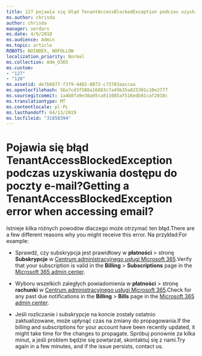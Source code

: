 ```yaml
---
title: 127 pojawia się błąd TenantAccessBlockedException podczas uzyskiwania dostępu do poczty e-mail?
ms.author: chrisda
author: chrisda
manager: serdars
ms.date: 4/9/2018
ms.audience: Admin
ms.topic: article
ROBOTS: NOINDEX, NOFOLLOW
localization_priority: Normal
ms.collection: Adm_O365
ms.custom:
- "127"
- "128"
ms.assetid: de7b6877-f3f9-4402-8072-c73783aaccaa
ms.openlocfilehash: 56a7cd3f588a16883c7a49b35a825301c10e2777
ms.sourcegitcommit: 1a4b8fa9e38a95ca811085af516edb81caf2018c
ms.translationtype: MT
ms.contentlocale: pl-PL
ms.lasthandoff: 04/13/2019
ms.locfileid: "31858394"
---
```

# <a name="getting-a-tenantaccessblockedexception-error-when-accessing-email"></a><span data-ttu-id="80fff-102">Pojawia się błąd TenantAccessBlockedException podczas uzyskiwania dostępu do poczty e-mail?</span><span class="sxs-lookup"><span data-stu-id="80fff-102">Getting a TenantAccessBlockedException error when accessing email?</span></span>

<span data-ttu-id="80fff-103">Istnieje kilka różnych powodów dlaczego może otrzymać ten błąd.</span><span class="sxs-lookup"><span data-stu-id="80fff-103">There are a few different reasons why you might receive this error.</span></span> <span data-ttu-id="80fff-104">Na przykład:</span><span class="sxs-lookup"><span data-stu-id="80fff-104">For example:</span></span>

- <span data-ttu-id="80fff-105">Sprawdź, czy subskrypcja jest prawidłowy w **płatności** \> stronę **Subskrypcje** w [Centrum administracyjnego usługi Microsoft 365](https://portal.office.com/adminportal/home#/subscriptions).</span><span class="sxs-lookup"><span data-stu-id="80fff-105">Verify that your subscription is valid in the **Billing** \> **Subscriptions** page in the [Microsoft 365 admin center](https://portal.office.com/adminportal/home#/subscriptions).</span></span>

- <span data-ttu-id="80fff-106">Wyboru wszelkich zaległych powiadomienia w **płatności** \> stronę **rachunki** w [Centrum administracyjnego usługi Microsoft 365](https://portal.office.com/adminportal/home#/billoverview).</span><span class="sxs-lookup"><span data-stu-id="80fff-106">Check for any past due notifications in the **Billing** \> **Bills** page in the [Microsoft 365 admin center](https://portal.office.com/adminportal/home#/billoverview).</span></span>

- <span data-ttu-id="80fff-107">Jeśli rozliczanie i subskrypcje na koncie zostały ostatnio zaktualizowane, może upłynąć czas na zmiany do propagowania.</span><span class="sxs-lookup"><span data-stu-id="80fff-107">If the billing and subscriptions for your account have been recently updated, it might take time for the changes to propagate.</span></span> <span data-ttu-id="80fff-108">Spróbuj ponownie za kilka minut, a jeśli problem będzie się powtarzał, skontaktuj się z nami.</span><span class="sxs-lookup"><span data-stu-id="80fff-108">Try again in a few minutes, and if the issue persists, contact us.</span></span>
